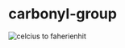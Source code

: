 # carbonyl-group
![celcius to faherienhit](https://github.com/methyle-acetate/carbonyl-group/assets/144234496/a6d06707-94fa-4b37-96dc-b56e7c2129fb)
